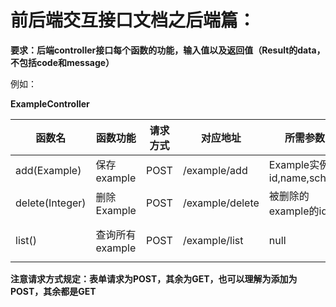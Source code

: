 # 前后端交互接口文档之后端篇：

**要求：后端controller接口每个函数的功能，输入值以及返回值（Result的data，不包括code和message）**

例如：

**ExampleController**

| 函数名          | 函数功能        | 请求方式 | 对应地址        | 所需参数                    | 返回值（data）   |
| --------------- | --------------- | -------- | --------------- | --------------------------- | ---------------- |
| add(Example)    | 保存example     | POST     | /example/add    | Example实例即id,name,school | null             |
| delete(Integer) | 删除Example     | POST     | /example/delete | 被删除的example的id         | null             |
| list()          | 查询所有example | POST     | /example/list   | null                        | id, name, school |

**注意请求方式规定：表单请求为POST，其余为GET，也可以理解为添加为POST，其余都是GET**




